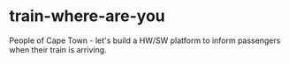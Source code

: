 # train-where-are-you
People of Cape Town - let's build a HW/SW platform to inform passengers when their train is arriving.
